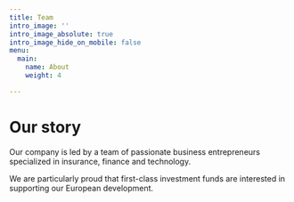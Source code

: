 ```yaml
---
title: Team
intro_image: ''
intro_image_absolute: true
intro_image_hide_on_mobile: false
menu:
  main:
    name: About
    weight: 4

---
```

# Our story

Our company is led by a team of passionate business entrepreneurs specialized in insurance, finance and technology. 

We are particularly proud that first-class investment funds are interested in supporting our European development.